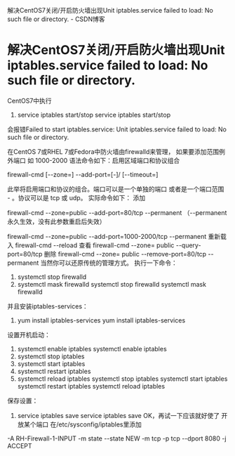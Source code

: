 解决CentOS7关闭/开启防火墙出现Unit iptables.service failed to load: No such file or directory. - CSDN博客

# 解决CentOS7关闭/开启防火墙出现Unit iptables.service failed to load: No such file or directory.

CentOS7中执行
1. service iptables start/stop
service iptables start/stop

会报错Failed to start iptables.service: Unit iptables.service failed to load: No such file or directory.

在CentOS 7或RHEL 7或Fedora中防火墙由firewalld来管理，
如果要添加范围例外端口 如 1000-2000
语法命令如下：启用区域端口和协议组合

firewall-cmd [--zone=<zone>] --add-port=<port>[-<port>]/<protocol> [--timeout=<seconds>]

此举将启用端口和协议的组合。端口可以是一个单独的端口 <port> 或者是一个端口范围 <port>-<port> 。协议可以是 tcp 或 udp。
实际命令如下：
添加

firewall-cmd --zone=public --add-port=80/tcp --permanent （--permanent永久生效，没有此参数重启后失效）

firewall-cmd --zone=public --add-port=1000-2000/tcp --permanent
重新载入
firewall-cmd --reload
查看
firewall-cmd --zone= public --query-port=80/tcp
删除
firewall-cmd --zone= public --remove-port=80/tcp --permanent
当然你可以还原传统的管理方式。
执行一下命令：
1. systemctl stop firewalld
2. systemctl mask firewalld
systemctl stop firewalld
systemctl mask firewalld

并且安装iptables-services：
1. yum install iptables-services
yum install iptables-services

设置开机启动：
1. systemctl enable iptables
systemctl enable iptables
1. systemctl stop iptables
2. systemctl start iptables
3. systemctl restart iptables
4. systemctl reload iptables
systemctl stop iptables
systemctl start iptables
systemctl restart iptables
systemctl reload iptables

保存设置：
1. service iptables save
service iptables save
OK，再试一下应该就好使了
开放某个端口 在/etc/sysconfig/iptables里添加

-A RH-Firewall-1-INPUT -m state --state NEW -m tcp -p tcp --dport 8080 -j ACCEPT